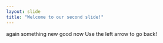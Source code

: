 ```yaml
---
layout: slide
title: "Welcome to our second slide!"
---
```

again something new
good now
Use the left arrow to go back!
